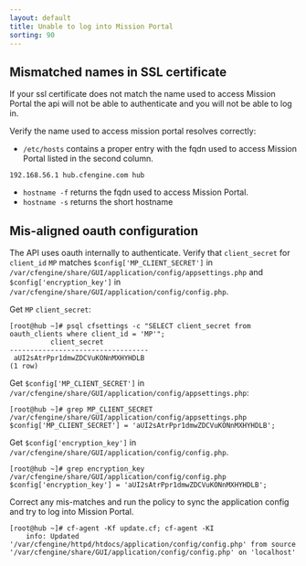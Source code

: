 ```yaml
---
layout: default
title: Unable to log into Mission Portal
sorting: 90
---
```


## Mismatched names in SSL certificate

If your ssl certificate does not match the name used to access Mission Portal the api will not be able to authenticate and you will not be able to log in.

Verify the name used to access mission portal resolves correctly:

* `/etc/hosts` contains a proper entry with the fqdn used to access Mission
  Portal listed in the second column.

```
192.168.56.1 hub.cfengine.com hub
```

* `hostname -f` returns the fqdn used to access Mission Portal.
* `hostname -s` returns the short hostname

## Mis-aligned oauth configuration

The API uses oauth internally to authenticate. Verify that `client_secret` for
`client_id` `MP` matches `$config['MP_CLIENT_SECRET']` in
`/var/cfengine/share/GUI/application/config/appsettings.php` and
`$config['encryption_key']` in
`/var/cfengine/share/GUI/application/config/config.php`.

Get `MP` `client_secret`:

```console
[root@hub ~]# psql cfsettings -c "SELECT client_secret from oauth_clients where client_id = 'MP'";
          client_secret
----------------------------------
 aUI2sAtrPpr1dmwZDCVuKONnMXHYHDLB
(1 row)
```

Get `$config['MP_CLIENT_SECRET']` in
`/var/cfengine/share/GUI/application/config/appsettings.php`:

```console
[root@hub ~]# grep MP_CLIENT_SECRET /var/cfengine/share/GUI/application/config/appsettings.php
$config['MP_CLIENT_SECRET'] = 'aUI2sAtrPpr1dmwZDCVuKONnMXHYHDLB';
```

Get `$config['encryption_key']` in
`/var/cfengine/share/GUI/application/config/config.php`.

```console
[root@hub ~]# grep encryption_key /var/cfengine/share/GUI/application/config/config.php
$config['encryption_key'] = 'aUI2sAtrPpr1dmwZDCVuKONnMXHYHDLB';
```

Correct any mis-matches and run the policy to sync the application config and
try to log into Mission Portal.

```console
[root@hub ~]# cf-agent -Kf update.cf; cf-agent -KI
    info: Updated '/var/cfengine/httpd/htdocs/application/config/config.php' from source '/var/cfengine/share/GUI/application/config/config.php' on 'localhost'
```
